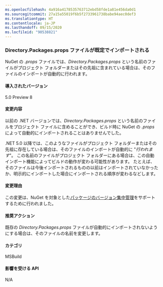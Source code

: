 ```yaml
---
ms.openlocfilehash: 4a916a4178535763712ebd58fde1a81e456da0d1
ms.sourcegitcommit: 27a15a55019f6b5f2733961738babe94aec0def3
ms.translationtype: HT
ms.contentlocale: ja-JP
ms.lasthandoff: 09/15/2020
ms.locfileid: "90538821"
---
```

### <a name="directorypackagesprops-files-is-imported-by-default"></a>Directory.Packages.props ファイルが既定でインポートされる

NuGet の *.props* ファイルでは、*Directory.Packages.props* という名前のファイルがプロジェクト フォルダーまたはその先祖に含まれている場合は、そのファイルのインポートが自動的に行われます。

#### <a name="version-introduced"></a>導入されたバージョン

5.0 Preview 8

#### <a name="change-description"></a>変更内容

以前の .NET バージョンでは、*Directory.Packages.props* という名前のファイルをプロジェクト ファイルに含めることができ、ビルド時に NuGet の *.props* によって自動的にインポートされることはありませんでした。

.NET 5.0 以降では、このようなファイルがプロジェクト フォルダーまたはその先祖に存在している場合は、そのファイルのインポートが自動的に "*行われます*"。 この名前のファイルがプロジェクト フォルダーにある場合は、この自動インポート機能によってビルドの動作が変わる可能性があります。 たとえば、そのファイルは今後インポートされるものの以前はインポートされていなかったか、明示的にインポートした場合にインポートされる順序が変わるなどします。

#### <a name="reason-for-change"></a>変更理由

この変更は、NuGet を対象とした[パッケージのバージョン集中管理](https://github.com/NuGet/Home/wiki/Centrally-managing-NuGet-package-versions)をサポートするために行われました。

#### <a name="recommended-action"></a>推奨アクション

既存の *Directory.Packages.props* ファイルが自動的にインポートされないようにする場合は、そのファイルの名前を変更します。

#### <a name="category"></a>カテゴリ

MSBuild

#### <a name="affected-apis"></a>影響を受ける API

N/A

<!--

#### Affected APIs

Not detectable via API analysis.

-->
